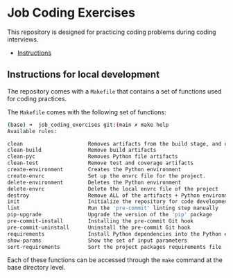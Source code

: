 # Job Coding Exercises

This repository is designed for practicing coding problems during
coding interviews.

- [Instructions](#instructions)

## Instructions for local development

The repository comes with a `Makefile` that contains a set of functions
used for coding practices.

The `Makefile` comes with the following set of functions:

```bash
(base) ➜  job_coding_exercises git:(main ✗ make help
Available rules:

clean                     Removes artifacts from the build stage, and other common Python artifacts.
clean-build               Remove build artifacts
clean-pyc                 Removes Python file artifacts
clean-test                Remove test and coverage artifacts
create-environment        Creates the Python environment
create-envrc              Set up the envrc file for the project.
delete-environment        Deletes the Python environment
delete-envrc              Delete the local envrc file of the project
destroy                   Remove ALL of the artifacts + Python environments
init                      Initialize the repository for code development
lint                      Run the 'pre-commit' linting step manually
pip-upgrade               Upgrade the version of the 'pip' package
pre-commit-install        Installing the pre-commit Git hook
pre-commit-uninstall      Uninstall the pre-commit Git hook
requirements              Install Python dependencies into the Python environment
show-params               Show the set of input parameters
sort-requirements         Sort the project packages requirements file
```

Each of these functions can be accessed through the `make` command at the
base directory level.
